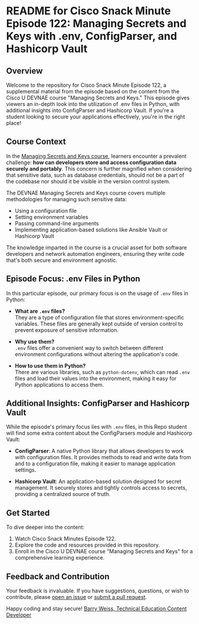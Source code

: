 # README for Cisco Snack Minute Episode 122: Managing Secrets and Keys with .env, ConfigParser, and Hashicorp Vault

## Overview

Welcome to the repository for Cisco Snack Minute Episode 122, a supplemental material from the episode based on the content from the Cisco U DEVNAE course "Managing Secrets and Keys." This episode gives viewers an in-depth look into the utilization of .env files in Python, with additional insights into ConfigParser and Hashicorp Vault. If you're a student looking to secure your applications effectively, you're in the right place!

## Course Context

In the [Managing Secrets and Keys course](https://ondemandelearning.cisco.com/apollo-alpha/mc_naec10_10/pages/1), learners encounter a prevalent challenge: **how can developers store and access configuration data securely and portably**. This concern is further magnified when considering that sensitive data, such as database credentials, should not be a part of the codebase nor should it be visible in the version control system.

The DEVNAE Managing Secrets and Keys course covers multiple methodologies for managing such sensitive data:

- Using a configuration file
- Setting environment variables
- Passing command-line arguments
- Implementing application-based solutions like Ansible Vault or Hashicorp Vault

The knowledge imparted in the course is a crucial asset for both software developers and network automation engineers, ensuring they write code that's both secure and environment agnostic.

## Episode Focus: .env Files in Python

In this particular episode, our primary focus is on the usage of `.env` files in Python:

- **What are `.env` files?**  
  They are a type of configuration file that stores environment-specific variables. These files are generally kept outside of version control to prevent exposure of sensitive information.

- **Why use them?**  
  `.env` files offer a convenient way to switch between different environment configurations without altering the application's code.

- **How to use them in Python?**  
  There are various libraries, such as `python-dotenv`, which can read `.env` files and load their values into the environment, making it easy for Python applications to access them.

## Additional Insights: ConfigParser and Hashicorp Vault

While the episode's primary focus lies with `.env` files, in this Repo student will find some extra content about the ConfigParsers module and Hashicorp Vault:

- **ConfigParser**: A native Python library that allows developers to work with configuration files. It provides methods to read and write data from and to a configuration file, making it easier to manage application settings.

- **Hashicorp Vault**: An application-based solution designed for secret management. It securely stores and tightly controls access to secrets, providing a centralized source of truth.

## Get Started

To dive deeper into the content:

1. Watch Cisco Snack Minutes Episode 122.
2. Explore the code and resources provided in this repository.
3. Enroll in the Cisco U DEVNAE course "Managing Secrets and Keys" for a comprehensive learning experience.

## Feedback and Contribution

Your feedback is invaluable. If you have suggestions, questions, or wish to contribute, please [open an issue](#) or [submit a pull request](#).

Happy coding and stay secure!
[Barry Weiss, Technical Education Content Developer](barweiss@cisco.com)
